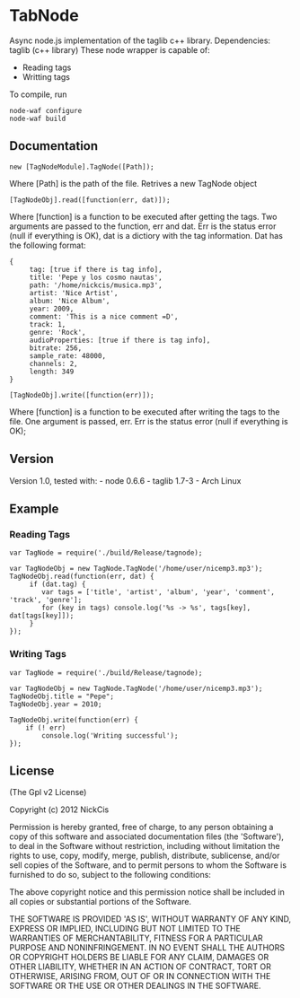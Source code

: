 # TabNode #
Async node.js implementation of the taglib c++ library.
Dependencies: taglib (c++ library)
These node wrapper is capable of:
* Reading tags
* Writting tags

To compile, run

    node-waf configure
    node-waf build

## Documentation ##
    new [TagNodeModule].TagNode([Path]);
Where [Path] is the path of the file. Retrives a new TagNode object

    [TagNodeObj].read([function(err, dat)]);
Where [function] is a function to be executed after getting the tags. Two arguments are passed to the function, err and dat. Err is the status error (null if everything is OK), dat is a dictiory with the tag information. Dat has the following format:

    {
         tag: [true if there is tag info],
         title: 'Pepe y los cosmo nautas',
         path: '/home/nickcis/musica.mp3',
         artist: 'Nice Artist',
         album: 'Nice Album',
         year: 2009,
         comment: 'This is a nice comment =D',
         track: 1,
         genre: 'Rock',
         audioProperties: [true if there is tag info],
         bitrate: 256,
         sample_rate: 48000,
         channels: 2,
         length: 349
    }

    [TagNodeObj].write([function(err)]);
Where [function] is a function to be executed after writing the tags to the file. One argument is passed, err. Err is the status error (null if everything is OK);

## Version
Version 1.0, tested with:
    - node 0.6.6
    - taglib 1.7-3
    - Arch Linux

## Example ##

### Reading Tags ###
    var TagNode = require('./build/Release/tagnode);

    var TagNodeObj = new TagNode.TagNode('/home/user/nicemp3.mp3');
    TagNodeObj.read(function(err, dat) {
         if (dat.tag) {
            var tags = ['title', 'artist', 'album', 'year', 'comment', 'track', 'genre'];
            for (key in tags) console.log('%s -> %s', tags[key], dat[tags[key]]);
         }
    });

### Writing Tags ###
    var TagNode = require('./build/Release/tagnode);

    var TagNodeObj = new TagNode.TagNode('/home/user/nicemp3.mp3');
    TagNodeObj.title = "Pepe";
    TagNodeObj.year = 2010;

    TagNodeObj.write(function(err) {
        if (! err)
            console.log('Writing successful');
    });

## License

(The Gpl v2 License)

Copyright (c) 2012 NickCis

Permission is hereby granted, free of charge, to any person obtaining
a copy of this software and associated documentation files (the
'Software'), to deal in the Software without restriction, including
without limitation the rights to use, copy, modify, merge, publish,
distribute, sublicense, and/or sell copies of the Software, and to
permit persons to whom the Software is furnished to do so, subject to
the following conditions:

The above copyright notice and this permission notice shall be
included in all copies or substantial portions of the Software.

THE SOFTWARE IS PROVIDED 'AS IS', WITHOUT WARRANTY OF ANY KIND,
EXPRESS OR IMPLIED, INCLUDING BUT NOT LIMITED TO THE WARRANTIES OF
MERCHANTABILITY, FITNESS FOR A PARTICULAR PURPOSE AND NONINFRINGEMENT.
IN NO EVENT SHALL THE AUTHORS OR COPYRIGHT HOLDERS BE LIABLE FOR ANY
CLAIM, DAMAGES OR OTHER LIABILITY, WHETHER IN AN ACTION OF CONTRACT,
TORT OR OTHERWISE, ARISING FROM, OUT OF OR IN CONNECTION WITH THE
SOFTWARE OR THE USE OR OTHER DEALINGS IN THE SOFTWARE.

